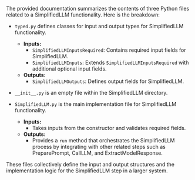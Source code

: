 The provided documentation summarizes the contents of three Python files related to a SimplifiedLLM functionality. Here is the breakdown:

- `typed.py` defines classes for input and output types for SimplifiedLLM functionality.
  - **Inputs:**
    - `SimplifiedLLMInputsRequired`: Contains required input fields for SimplifiedLLM.
    - `SimplifiedLLMInputs`: Extends `SimplifiedLLMInputsRequired` with additional optional input fields.
  - **Outputs:**
    - `SimplifiedLLMOutputs`: Defines output fields for SimplifiedLLM.

- `__init__.py` is an empty file within the SimplifiedLLM directory.

- `SimplifiedLLM.py` is the main implementation file for SimplifiedLLM functionality.
  - **Inputs:**
    - Takes inputs from the constructor and validates required fields.
  - **Outputs:**
    - Provides a `run` method that orchestrates the SimplifiedLLM process by integrating with other related steps such as PreparePrompt, CallLLM, and ExtractModelResponse.

These files collectively define the input and output structures and the implementation logic for the SimplifiedLLM step in a larger system.
